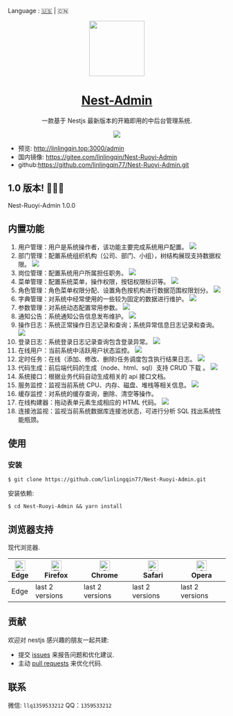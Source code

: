 Language : [🇺🇸](./README.md) | 🇨🇳

<p align="center">
  <a href="https://nestjs.com">
    <picture>
      <source media="(prefers-color-scheme: dark)" srcset="https://nestjs.com/logo-small-gradient.76616405.svg">
      <img src="https://nestjs.com/logo-small-gradient.76616405.svg" height="128">
    </picture>
    <h1 align="center">Nest-Admin</h1>
  </a>
</p>

<div align="center">

一款基于 Nestjs 最新版本的开箱即用的中后台管理系统.

![](./image.png)

</div>

- 预览: http://linlingqin.top:3000/admin
- 国内镜像: https://gitee.com/linlingqin/Nest-Ruoyi-Admin
- github:https://github.com/linlingqin77/Nest-Ruoyi-Admin.git

## 1.0 版本! 🎉🎉🎉

Nest-Ruoyi-Admin 1.0.0

## 内置功能

1.  用户管理：用户是系统操作者，该功能主要完成系统用户配置。
    ![](./introduce/用户管理.png)
2.  部门管理：配置系统组织机构（公司、部门、小组），树结构展现支持数据权限。
    ![](./introduce/部门管理.png)
3.  岗位管理：配置系统用户所属担任职务。
    ![](./introduce/岗位管理.png)
4.  菜单管理：配置系统菜单，操作权限，按钮权限标识等。
    ![](./introduce/菜单管理.png)
5.  角色管理：角色菜单权限分配、设置角色按机构进行数据范围权限划分。
    ![](./introduce/角色管理.png)
6.  字典管理：对系统中经常使用的一些较为固定的数据进行维护。
    ![](./introduce/字典管理.png)
7.  参数管理：对系统动态配置常用参数。
    ![](./introduce/参数设置.png)
8.  通知公告：系统通知公告信息发布维护。
    ![](./introduce/登录日志.png)
9.  操作日志：系统正常操作日志记录和查询；系统异常信息日志记录和查询。
    ![](./introduce/操作日志.png)
10. 登录日志：系统登录日志记录查询包含登录异常。
    ![](./introduce/登录日志.png)
11. 在线用户：当前系统中活跃用户状态监控。
    ![](./introduce/在线用户.png)
12. 定时任务：在线（添加、修改、删除)任务调度包含执行结果日志。
    ![](./introduce/定时任务.png)
13. 代码生成：前后端代码的生成（node、html、sql）支持 CRUD 下载 。
    ![](./introduce/表单构建.png)
14. 系统接口：根据业务代码自动生成相关的 api 接口文档。
15. 服务监控：监视当前系统 CPU、内存、磁盘、堆栈等相关信息。
    ![](./introduce/服务监控.png)
16. 缓存监控：对系统的缓存查询，删除、清空等操作。
17. 在线构建器：拖动表单元素生成相应的 HTML 代码。
    ![](./introduce/表单构建.png)
18. 连接池监视：监视当前系统数据库连接池状态，可进行分析 SQL 找出系统性能瓶颈。

## 使用

### 安装

```shell
$ git clone https://github.com/linlingqin77/Nest-Ruoyi-Admin.git
```

安装依赖:

```shell
$ cd Nest-Ruoyi-Admin && yarn install
```

## 浏览器支持

现代浏览器.

| [<img src="https://raw.githubusercontent.com/alrra/browser-logos/master/src/edge/edge_48x48.png" alt="Edge" width="24px" height="24px" />](http://godban.github.io/browsers-support-badges/)</br>Edge | [<img src="https://raw.githubusercontent.com/alrra/browser-logos/master/src/firefox/firefox_48x48.png" alt="Firefox" width="24px" height="24px" />](http://godban.github.io/browsers-support-badges/)</br>Firefox | [<img src="https://raw.githubusercontent.com/alrra/browser-logos/master/src/chrome/chrome_48x48.png" alt="Chrome" width="24px" height="24px" />](http://godban.github.io/browsers-support-badges/)</br>Chrome | [<img src="https://raw.githubusercontent.com/alrra/browser-logos/master/src/safari/safari_48x48.png" alt="Safari" width="24px" height="24px" />](http://godban.github.io/browsers-support-badges/)</br>Safari | [<img src="https://raw.githubusercontent.com/alrra/browser-logos/master/src/opera/opera_48x48.png" alt="Opera" width="24px" height="24px" />](http://godban.github.io/browsers-support-badges/)</br>Opera |
| ----------------------------------------------------------------------------------------------------------------------------------------------------------------------------------------------------- | ----------------------------------------------------------------------------------------------------------------------------------------------------------------------------------------------------------------- | ------------------------------------------------------------------------------------------------------------------------------------------------------------------------------------------------------------- | ------------------------------------------------------------------------------------------------------------------------------------------------------------------------------------------------------------- | --------------------------------------------------------------------------------------------------------------------------------------------------------------------------------------------------------- |
| Edge                                                                                                                                                                                                  | last 2 versions                                                                                                                                                                                                   | last 2 versions                                                                                                                                                                                               | last 2 versions                                                                                                                                                                                               | last 2 versions                                                                                                                                                                                           |

## 贡献

欢迎对 nestjs 感兴趣的朋友一起共建:

- 提交 [issues](https://github.com/linlingqin77/Nest-Ruoyi-Admin/issues) 来报告问题和优化建议.
- 主动 [pull requests](https://github.com/linlingqin77/Nest-Ruoyi-Admin/pulls) 来优化代码.

## 联系

微信: `llq1359533212`
QQ：`1359533212`
